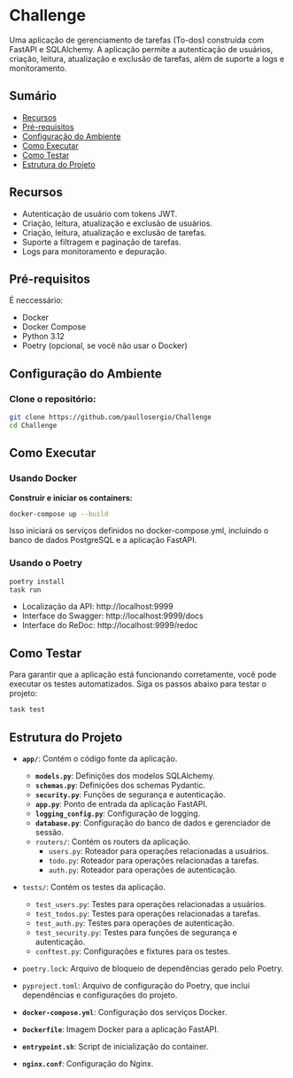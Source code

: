 # Challenge

Uma aplicação de gerenciamento de tarefas (To-dos) construída com FastAPI e SQLAlchemy. A aplicação permite a autenticação de usuários, criação, leitura, atualização e exclusão de tarefas, além de suporte a logs e monitoramento.

## Sumário

- [Recursos](#recursos)
- [Pré-requisitos](#pré-requisitos)
- [Configuração do Ambiente](#configuração-do-ambiente)
- [Como Executar](#como-executar)
- [Como Testar](#como-testar)
- [Estrutura do Projeto](#estrutura-do-projeto)


## Recursos

- Autenticação de usuário com tokens JWT.
- Criação, leitura, atualização e exclusão de usuários.
- Criação, leitura, atualização e exclusão de tarefas.
- Suporte a filtragem e paginação de tarefas.
- Logs para monitoramento e depuração.

## Pré-requisitos

É neccessário:

- Docker
- Docker Compose
- Python 3.12
- Poetry (opcional, se você não usar o Docker)

## Configuração do Ambiente

### Clone o repositório:

```bash
git clone https://github.com/paullosergio/Challenge
cd Challenge
```

## Como Executar

### Usando Docker


**Construir e iniciar os containers:**

```bash
docker-compose up --build
```

Isso iniciará os serviços definidos no docker-compose.yml, incluindo o banco de dados PostgreSQL e a aplicação FastAPI.

### Usando o Poetry

```bash
poetry install
task run
```

- Localização da API: http://localhost:9999
- Interface do Swagger: http://localhost:9999/docs
- Interface do ReDoc: http://localhost:9999/redoc

## Como Testar

Para garantir que a aplicação está funcionando corretamente, você pode executar os testes automatizados. Siga os passos abaixo para testar o projeto:

  ```bash
  task test
  ```

## Estrutura do Projeto

- **`app/`**: Contém o código fonte da aplicação.
  - **`models.py`**: Definições dos modelos SQLAlchemy.
  - **`schemas.py`**: Definições dos schemas Pydantic.
  - **`security.py`**: Funções de segurança e autenticação.
  - **`app.py`**: Ponto de entrada da aplicação FastAPI.
  - **`logging_config.py`**: Configuração de logging.
  - **`database.py`**: Configuração do banco de dados e gerenciador de sessão.
  - `routers/`: Contém os routers da aplicação.
    - `users.py`: Roteador para operações relacionadas a usuários.
    - `todo.py`: Roteador para operações relacionadas a tarefas.
    - `auth.py`: Roteador para operações de autenticação.
- `tests/`: Contém os testes da aplicação.
  - `test_users.py`: Testes para operações relacionadas a usuários.
  - `test_todos.py`: Testes para operações relacionadas a tarefas.
  - `test_auth.py`: Testes para operações de autenticação.
  - `test_security.py`: Testes para funções de segurança e autenticação.
  - `conftest.py`: Configurações e fixtures para os testes.
- `poetry.lock`: Arquivo de bloqueio de dependências gerado pelo Poetry.
- `pyproject.toml`: Arquivo de configuração do Poetry, que inclui dependências e configurações do projeto.
- **`docker-compose.yml`**: Configuração dos serviços Docker.

- **`Dockerfile`**: Imagem Docker para a aplicação FastAPI.

- **`entrypoint.sh`**: Script de inicialização do container.

- **`nginx.conf`**: Configuração do Nginx.

